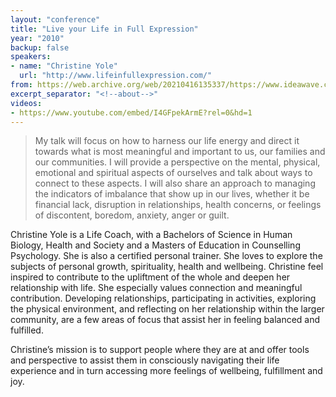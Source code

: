 ```yaml
---
layout: "conference"
title: "Live your Life in Full Expression"
year: "2010"
backup: false
speakers:
- name: "Christine Yole"
  url: "http://www.lifeinfullexpression.com/"
from: https://web.archive.org/web/20210416135337/https://www.ideawave.ca/the-conference/live-your-life-in-full-expression
excerpt_separator: "<!--about-->"
videos:
- https://www.youtube.com/embed/I4GFpekArmE?rel=0&hd=1
---
```


> My talk will focus on how to harness our life energy and direct it towards
what is most meaningful and important to us, our families and our communities.
I will provide a perspective on the mental, physical, emotional and spiritual
aspects of ourselves and talk about ways to connect to these aspects. I will
also share an approach to managing the indicators of imbalance that show up in
our lives, whether it be financial lack, disruption in relationships, health
concerns, or feelings of discontent, boredom, anxiety, anger or guilt.

<!--about-->

Christine Yole is a Life Coach, with a Bachelors of Science in Human
Biology, Health and Society and a Masters of Education in Counselling
Psychology. She is also a certified personal trainer. She loves to
explore the subjects of personal growth, spirituality, health and
wellbeing. Christine feel inspired to contribute to the upliftment of
the whole and deepen her relationship with life. She especially values
connection and meaningful contribution. Developing relationships,
participating in activities, exploring the physical environment, and
reflecting on her relationship within the larger community, are a few
areas of focus that assist her in feeling balanced and fulfilled.

Christine’s mission is to support people where they are at and offer tools and
perspective to assist them in consciously navigating their life experience and
in turn accessing more feelings of wellbeing, fulfillment and joy.
